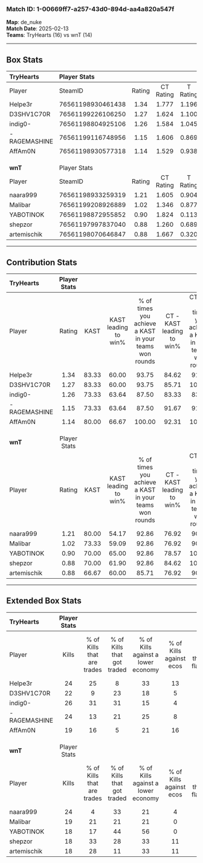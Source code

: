 ### Match ID: 1-00669ff7-a257-43d0-894d-aa4a820a547f  
**Map**: de_nuke  
**Match Date**: 2025-02-13  
**Teams**: TryHearts (16) vs wnT (14)  

---  

## Box Stats  

| **TryHearts** | Player Stats      |        |           |          |       |       |       |         |        |      |     |
| :- | :- | :-: | :-: | :-: | :-: | :-: | :-: | :-: | :-: | :-: | :-: |
| Player        | SteamID           | Rating | CT Rating | T Rating | KAST  |  ADR  | Kills | Assists | Deaths | K/D  | HS% |
| Helpe3r       | 76561198930461438 |  1.34  |   1.777   |  1.196   | 83.33 | 98.7  |  24   |   11    |   21   | 1.14 | 37  |
| D3SHV1C70R    | 76561199226106250 |  1.27  |   1.624   |  1.100   | 83.33 | 72.9  |  22   |    6    |   16   | 1.38 | 59  |
| indig0-       | 76561198804925106 |  1.26  |   1.584   |  1.045   | 73.33 | 80.6  |  26   |    3    |   20   | 1.30 | 30  |
| -RAGEMASHINE  | 76561199116748956 |  1.15  |   1.606   |  0.869   | 73.33 | 73.4  |  24   |    5    |   22   | 1.09 | 54  |
| AffAm0N       | 76561198930577318 |  1.14  |   1.529   |  0.938   | 80.00 | 79.0  |  19   |   11    |   19   | 1.00 | 68  |
|               |                   |        |           |          |       |       |       |         |        |      |     |
|               |                   |        |           |          |       |       |       |         |        |      |     |
|               |                   |        |           |          |       |       |       |         |        |      |     |
| **wnT**       | Player Stats      |        |           |          |       |       |       |         |        |      |     |
| Player        | SteamID           | Rating | CT Rating | T Rating | KAST  |  ADR  | Kills | Assists | Deaths | K/D  | HS% |
| naara999      | 76561198933259319 |  1.21  |   1.605   |  0.904   | 80.00 | 101.8 |  24   |    8    |   27   | 0.89 | 41  |
| Malibar       | 76561199208926889 |  1.02  |   1.346   |  0.877   | 73.33 | 65.6  |  19   |    7    |   20   | 0.95 | 52  |
| YABOTlNOK     | 76561198872955852 |  0.90  |   1.824   |  0.113   | 70.00 | 63.1  |  18   |    6    |   23   | 0.78 | 55  |
| shepzor       | 76561197997837040 |  0.88  |   1.260   |  0.689   | 70.00 | 56.8  |  18   |    6    |   23   | 0.78 | 72  |
| artemischik   | 76561198070646847 |  0.88  |   1.667   |  0.320   | 66.67 | 62.9  |  18   |    6    |   23   | 0.78 | 33  |
---  

## Contribution Stats  

| **TryHearts** | Player Stats |       |                      |                                                        |                           |                                                             |                          |                                                            |
| :- | :-: | :-: | :-: | :-: | :-: | :-: | :-: | :-: |
| Player        |    Rating    | KAST  | KAST leading to win% | % of times you achieve a KAST in your teams won rounds | CT - KAST leading to win% | CT - % of times you achieve a KAST in your teams won rounds | T - KAST leading to win% | T - % of times you achieve a KAST in your teams won rounds |
| Helpe3r       |     1.34     | 83.33 |        60.00         |                         93.75                          |           84.62           |                            91.67                            |          33.33           |                           100.00                           |
| D3SHV1C70R    |     1.27     | 83.33 |        60.00         |                         93.75                          |           85.71           |                           100.00                            |          27.27           |                           75.00                            |
| indig0-       |     1.26     | 73.33 |        63.64         |                         87.50                          |           83.33           |                            83.33                            |          40.00           |                           100.00                           |
| -RAGEMASHINE  |     1.15     | 73.33 |        63.64         |                         87.50                          |           91.67           |                            91.67                            |          30.00           |                           75.00                            |
| AffAm0N       |     1.14     | 80.00 |        66.67         |                         100.00                         |           92.31           |                           100.00                            |          36.36           |                           100.00                           |
|               |              |       |                      |                                                        |                           |                                                             |                          |                                                            |
|               |              |       |                      |                                                        |                           |                                                             |                          |                                                            |
|               |              |       |                      |                                                        |                           |                                                             |                          |                                                            |
| **wnT**       | Player Stats |       |                      |                                                        |                           |                                                             |                          |                                                            |
| Player        |    Rating    | KAST  | KAST leading to win% | % of times you achieve a KAST in your teams won rounds | CT - KAST leading to win% | CT - % of times you achieve a KAST in your teams won rounds | T - KAST leading to win% | T - % of times you achieve a KAST in your teams won rounds |
| naara999      |     1.21     | 80.00 |        54.17         |                         92.86                          |           76.92           |                            90.91                            |          27.27           |                           100.00                           |
| Malibar       |     1.02     | 73.33 |        59.09         |                         92.86                          |           76.92           |                            90.91                            |          33.33           |                           100.00                           |
| YABOTlNOK     |     0.90     | 70.00 |        65.00         |                         92.86                          |           78.57           |                           100.00                            |          33.33           |                           66.67                            |
| shepzor       |     0.88     | 70.00 |        61.90         |                         92.86                          |           84.62           |                           100.00                            |          25.00           |                           66.67                            |
| artemischik   |     0.88     | 66.67 |        60.00         |                         85.71                          |           76.92           |                            90.91                            |          28.57           |                           66.67                            |
---  

## Extended Box Stats  

| **TryHearts** | Player Stats |                            |                            |                                    |                         |                              |                                 |        |                             |                                     |                          |                               |                            |
| :- | :-: | :-: | :-: | :-: | :-: | :-: | :-: | :-: | :-: | :-: | :-: | :-: | :-: |
| Player        |    Kills     | % of Kills that are trades | % of Kills that got traded | % of Kills against a lower economy | % of Kills against ecos | % of Kills that are flawless | % of Kills that are close duels | Deaths | % of Deaths that get traded | % of Deaths against a lower economy | % of Deaths against ecos | % of Deaths that are flawless | % of Deaths that are close |
| Helpe3r       |      24      |             25             |             8              |                 33                 |           13            |              50              |                8                |   21   |             38              |                 10                  |            0             |              48               |             14             |
| D3SHV1C70R    |      22      |             9              |             23             |                 18                 |            5            |              55              |                5                |   16   |             31              |                  6                  |            0             |              75               |             6              |
| indig0-       |      26      |             31             |             31             |                 15                 |            4            |              73              |                0                |   20   |             15              |                 15                  |            0             |              85               |             0              |
| -RAGEMASHINE  |      24      |             13             |             21             |                 25                 |            8            |              50              |               13                |   22   |             23              |                 14                  |            5             |              77               |             0              |
| AffAm0N       |      19      |             16             |             5              |                 21                 |           16            |              79              |                5                |   19   |             32              |                 11                  |            5             |              63               |             11             |
|               |              |                            |                            |                                    |                         |                              |                                 |        |                             |                                     |                          |                               |                            |
|               |              |                            |                            |                                    |                         |                              |                                 |        |                             |                                     |                          |                               |                            |
|               |              |                            |                            |                                    |                         |                              |                                 |        |                             |                                     |                          |                               |                            |
| **wnT**       | Player Stats |                            |                            |                                    |                         |                              |                                 |        |                             |                                     |                          |                               |                            |
| Player        |    Kills     | % of Kills that are trades | % of Kills that got traded | % of Kills against a lower economy | % of Kills against ecos | % of Kills that are flawless | % of Kills that are close duels | Deaths | % of Deaths that get traded | % of Deaths against a lower economy | % of Deaths against ecos | % of Deaths that are flawless | % of Deaths that are close |
| naara999      |      24      |             4              |             33             |                 21                 |            4            |              79              |                8                |   27   |              7              |                 26                  |            4             |              52               |             15             |
| Malibar       |      19      |             21             |             21             |                 21                 |            0            |              58              |                5                |   20   |             25              |                 20                  |            0             |              55               |             5              |
| YABOTlNOK     |      18      |             17             |             44             |                 56                 |            0            |              72              |                0                |   23   |             26              |                 17                  |            0             |              61               |             9              |
| shepzor       |      18      |             33             |             28             |                 33                 |           11            |              56              |               17                |   23   |             22              |                 17                  |            4             |              65               |             0              |
| artemischik   |      18      |             28             |             11             |                 33                 |           11            |              83              |                0                |   23   |             13              |                 22                  |            0             |              78               |             0              |
